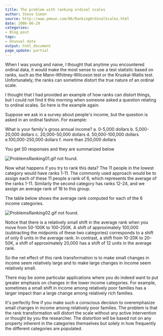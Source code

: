 ```yaml
---
title: The problem with ranking ordinal scales
author: Steve Simon
source: http://www.pmean.com/06/RankingOrdinalScales.html
date: 2006-06-29
categories:
- Blog post
tags:
- Unusual data
output: html_document
page_update: partial
---
```


When I was young and naive, I thought that anytime you encountered
ordinal data, it would make the most sense to use a test statistic based
on ranks, such as the Mann-Whitney-Wilcoxon test or the Kruskal-Wallis
test. Unfortunately, the ranks can sometime distort the true nature of
an ordinal scale.

I thought that I had provided an example of how ranks can distort
things, but I could not find it this morning when someone asked a
question relating to ordinal scales. So here is the example again.

Suppose we ask in a survey about people's income, but the question is
asked in an ordinal fashion. For example:

What is your family's gross annual income?
a. 0-5,000 dollars
b. 5,000-20,000 dollars
c. 20,000-50,000 dollars
d. 50,000-100,000 dollars
e.100,000-250,000 dollars
f. more than 250,000 dollars

You get 50 responses and they are summarized below

![ProblemsRanking01.gif not found.](http://www.pmean.com/new-images/06/RankingOrdinalScales01.png)

Now what happens if you try to rank this data? The 11 people in the
lowest category would have ranks 1-11. The commonly used approach would
be to assign each of these 11 people a rank of 6, which represents the
average of the ranks 1-11. Similarly the second category has ranks
12-24, and we assign an average rank of 18 to this group.

The table below shows the average rank computed for each of the 6 income
categories.

![ProblemsRanking02.gif not found.](http://www.pmean.com/new-images/06/RankingOrdinalScales02.png)

Notice that there is a relatively small shift in the average rank when
you move from 50-100K to 100-250K. A shift of approximately 100,000
(subtracting the midpoints of these two categories) corresponds to a
shift of only 6 units in the average rank. In contrast, a shift from
10-20K to 20-50K, a shift of approximately 20,000 has a shift of 12
units in the average rank.

So the net effect of this rank transformation is to make small changes
in income seem relatively large and to make large changes in income seem
relatively small.

There may be some particular applications where you do indeed want to
put greater emphasis on changes in the lower income categories. For
example, sometimes a small shift in income among relatively poor
families has a larger impact than a large change among relatively rich
families.

It's perfectly fine if you make such a conscious decision to
overemphasize small changes in income among relatively poor families.
The problem is that the rank transformation will distort the scale
without any active intervention or thought by you the researcher. The
distortion will be based not on any property inherent in the categories
themselves but solely in how frequently the different categories are
populated.
